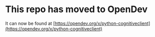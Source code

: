 # This repo has moved to OpenDev

It can now be found at [https://opendev.org/x/python-cognitiveclient](https://opendev.org/x/python-cognitiveclient)
